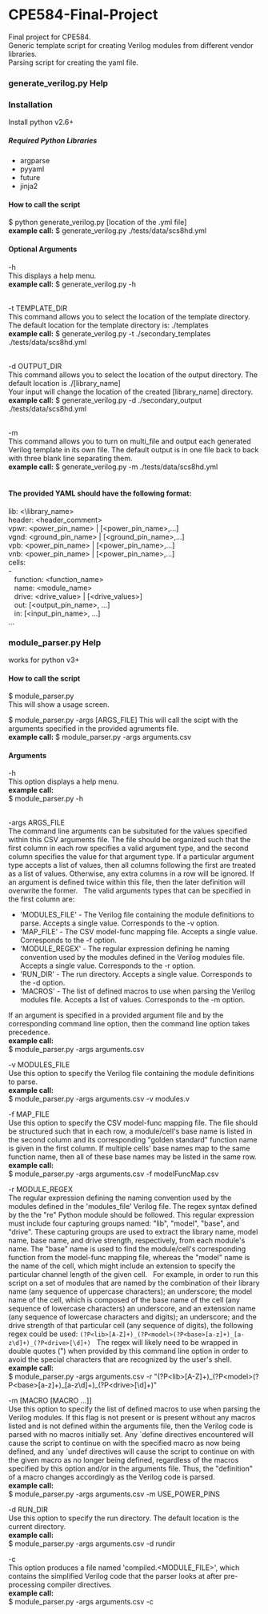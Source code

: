 # CPE584-Final-Project
Final project for CPE584.  
Generic template script for creating Verilog modules from different vendor libraries.   
Parsing script for creating the yaml file.


### generate_verilog.py Help
### Installation
Install python v2.6+    
##### Required Python Libraries
- argparse   
- pyyaml  
- future  
- jinja2

#### How to call the script
$ python generate_verilog.py [location of the .yml file]  
**example call:** $ generate_verilog.py ./tests/data/scs8hd.yml
#### Optional Arguments   

-h   
This displays a help menu.    
**example call:** $ generate_verilog.py -h
&nbsp;  
&nbsp;

-t TEMPLATE_DIR   
This command allows you to select the location of the template directory. The default location for the template directory is: ./templates   
**example call:** $ generate_verilog.py -t ./secondary_templates ./tests/data/scs8hd.yml
&nbsp;  
&nbsp;

-d OUTPUT_DIR   
This command allows you to select the location of the output directory. The default location is ./[library_name]    
Your input will change the location of the created [library_name] directory.  
**example call:** $ generate_verilog.py -d ./secondary_output ./tests/data/scs8hd.yml
&nbsp;  
&nbsp;

-m   
This command allows you to turn on multi_file and output each generated Verilog template in its own file. The default output is in one file back to back with three blank line separating them.  
**example call:** $ generate_verilog.py -m ./tests/data/scs8hd.yml
&nbsp;  
&nbsp;

#### The provided YAML should have the following format:

lib: <\library_name>  
header: \<header_comment>   
vpwr: \<power_pin_name> | [\<power_pin_name>,...]   
vgnd: \<ground_pin_name> | [\<ground_pin_name>,...]   
vpb: \<power_pin_name> | [\<power_pin_name>,...]    
vnb: \<power_pin_name> | [\<power_pin_name>,...]    
cells:   
\-  
&nbsp;&nbsp;  function: \<function_name>  
&nbsp;&nbsp;  name: \<module_name>  
&nbsp;&nbsp;  drive: \<drive_value> | [\<drive_values>]   
&nbsp;&nbsp;  out: [\<output_pin_name>, ...]  
&nbsp;&nbsp;  in: [\<input_pin_name>, ...]  
...

### module_parser.py Help
works for python v3+   


#### How to call the script
$ module_parser.py   
This will show a usage screen.
&nbsp;  

$ module_parser.py -args [ARGS_FILE]
This will call the scipt with the arguments specified in the provided agruments file.  
**example call:**
$ module_parser.py -args arguments.csv


#### Arguments

-h\
This option displays a help menu.    
**example call:**\
$ module_parser.py -h
&nbsp;  
&nbsp;

-args ARGS_FILE\
The command line arguments can be subsituted for the values specified within this CSV arguments file. The file should be organized such that the first column in each row specifies a valid argument type, and the second column specifies the value for that argument type. If a particular argument type accepts a list of values, then all columns following the first are treated as a list of values. Otherwise, any extra columns in a row will be ignored. If an argument is defined twice within this file, then the later definition will overwrite the former.
&nbsp;
The valid arguments types that can be specified in the first column are:
- 'MODULES_FILE' - The Verilog file containing the module definitions to parse. Accepts a single value. Corresponds to the -v option.
- 'MAP_FILE' - The CSV model-func mapping file. Accepts a single value. Corresponds to the -f option.
- 'MODULE_REGEX' - The regular expression defining he naming convention used by the modules defined in the Verilog modules file. Accepts a single value. Corresponds to the -r option.
- 'RUN_DIR' - The run directory. Accepts a single value. Corresponds to the -d option.
- 'MACROS' - The list of defined macros to use when parsing the Verilog modules file. Accepts a list of values. Corresponds to the -m option.

If an argument is specified in a provided argument file and by the
corresponding command line option, then the command line option takes precedence.\
**example call:**\
$ module_parser.py -args arguments.csv
&nbsp;
&nbsp;

-v MODULES_FILE\
Use this option to specify the Verilog file containing the module definitions to parse.\
**example call:**\
$ module_parser.py -args arguments.csv -v modules.v
&nbsp;
&nbsp;

 -f MAP_FILE\
Use this option to specify the CSV model-func mapping file. The file should be structured such that in each row, a module/cell's base name is listed in the second column and its corresponding "golden standard" function name is given in the first column. If multiple cells' base names map to the same function name, then all of these base names may be listed in the same row.\
**example call:**\
$ module_parser.py -args arguments.csv -f modelFuncMap.csv
&nbsp;
&nbsp;

-r MODULE_REGEX\
The regular expression defining the naming convention used by the modules defined in the 'modules_file' Verilog file. The regex syntax defined by the the "re" Python module should be followed. This regular expression must include four capturing groups named: "lib", "model", "base", and "drive". These capturing groups are used to extract the library name, model name, base name, and drive strength, respectively, from each module's name. The "base" name is used to find the module/cell's corresponding function from the model-func mapping file, whereas the "model" name is the name of the cell, which might include an extension to specify the particular channel length of the given cell.
&nbsp;
For example, in order to run this script on a set of modules that are named by the combination of their library name (any sequence of uppercase characters); an underscore; the model name of the cell, which is composed of the base name of the cell (any sequence of lowercase characters) an underscore, and an extension name (any sequence of lowercase characters and digits); an underscore; and the drive strength of that particular cell (any sequence of digits), the following regex could be used:
`(?P<lib>[A-Z]+)_(?P<model>(?P<base>[a-z]+)_[a-z\d]+)_(?P<drive>[\d]+)`
&nbsp;
The regex will likely need to be wrapped in double quotes (") when provided by this command line option in order to avoid the special characters that are recognized by the user's shell.\
**example call:**\
$ module_parser.py -args arguments.csv -r "(?P&lt;lib&gt;[A-Z]+)\_(?P&lt;model&gt;(?P&lt;base&gt;[a-z]+)\_[a-z\d]+)\_(?P&lt;drive&gt;[\d]+)"
&nbsp;
&nbsp;

-m [MACRO [MACRO ...]]\
Use this option to specify the list of defined macros to use when parsing the Verilog modules. If this flag is not present or is present without any macros listed and is not defined within the arguments file, then the Verilog code is parsed with no macros initially set. Any \`define directives encountered will cause the script to continue on with the specified macro as now being defined, and any \`undef directives will cause the script to continue on with the given macro as no longer being defined, regardless of the macros specified by this option and/or in the arguments file. Thus, the "definition" of a macro changes accordingly as the Verilog code is parsed.\
**example call:**\
$ module_parser.py -args arguments.csv -m USE_POWER_PINS
&nbsp;
&nbsp;

 -d RUN_DIR\
 Use this option to specify the run directory. The default location is the current directory.\
 **example call:**\
$ module_parser.py -args arguments.csv -d rundir
&nbsp;
&nbsp;

-c\
This option produces a file named 'compiled.&lt;MODULE_FILE&gt;', which contains the simplified Verilog code that the parser looks at after pre-processing compiler directives.\
**example call:**\
$ module_parser.py -args arguments.csv -c
&nbsp;
&nbsp;